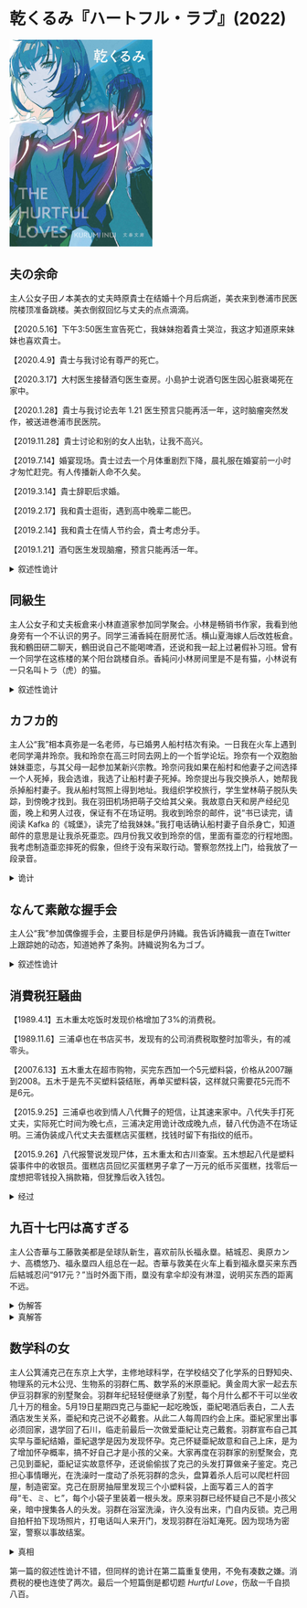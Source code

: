 # 乾くるみ『ハートフル・ラブ』(2022)

<img src=images/2022_cover.jpg width=250/>

## 夫の余命

主人公女子田ノ本美衣的丈夫時原貴士在结婚十个月后病逝，美衣来到巻浦市民医院楼顶准备跳楼。美衣倒叙回忆与丈夫的点点滴滴。

【2020.5.16】下午3:50医生宣告死亡，我妹妹抱着貴士哭泣，我这才知道原来妹妹也喜欢貴士。

【2020.4.9】貴士与我讨论有尊严的死亡。

【2020.3.17】大村医生接替酒匂医生查房。小島护士说酒匂医生因心脏衰竭死在家中。

【2020.1.28】貴士与我讨论去年 1.21 医生预言只能再活一年，这时脑瘤突然发作，被送进巻浦市民医院。

【2019.11.28】貴士讨论和别的女人出轨，让我不高兴。

【2019.7.14】婚宴现场。貴士过去一个月体重剧烈下降，晨礼服在婚宴前一小时才匆忙赶完。有人传播新人命不久矣。

【2019.3.14】貴士辞职后求婚。

【2019.2.17】我和貴士逛街，遇到高中晚辈二能巴。

【2019.2.14】我和貴士在情人节约会，貴士考虑分手。

【2019.1.21】酒匂医生发现脑瘤，预言只能再活一年。

<details><summary>叙述性诡计</summary>
死亡的是主人公美衣而不是貴士，故事以美衣灵魂的视点叙述。结尾美衣的灵魂向空中飞去，看到貴士与妹妹眼神勾搭。貴士之前差点死于心肌梗塞，因为害怕所以节食，导致体重下降。
</details>

## 同級生

主人公女子和丈夫板倉来小林直道家参加同学聚会。小林是畅销书作家，我看到他身旁有一个不认识的男子。同学三浦香純在厨房忙活。横山夏海嫁人后改姓板倉。我和鶴田研二聊天，鶴田说自己不能喝啤酒，还说和我一起上过暑假补习班。曾有一个同学在这栋楼的某个阳台跳楼自杀。香純问小林房间里是不是有猫，小林说有一只名叫トラ（虎）的猫。

<details><summary>叙述性诡计</summary>
鶴田研二被男生称作オザケン，女生称作尾崎，在这栋楼跳楼自杀，原因是被女主人公甩掉。只有女主人公能看到他的鬼魂。
</details>

## カフカ的

主人公“我”相本真弥是一名老师，与已婚男人船村桔次有染。一日我在火车上遇到老同学滝井玲奈。我和玲奈在高三时同去网上的一个哲学论坛。玲奈有一个双胞胎妹妹亜恋，与其父母一起参加某新兴宗教。玲奈问我如果在船村和他妻子之间选择一个人死掉，我会选谁，我选了让船村妻子死掉。玲奈提出与我交换杀人，她帮我杀掉船村妻子。我从船村驾照上得到地址。我组织学校旅行，学生堂林萌子脱队失踪，到傍晚才找到。我在羽田机场把萌子交给其父亲。我故意白天和房产经纪见面，晚上和男人过夜，保证有不在场证明。我收到玲奈的邮件，说“书已读完，请阅读 Kafka 的《城堡》，读完了给我妹妹。”我打电话确认船村妻子自杀身亡，知道邮件的意思是让我杀死亜恋。四月份我又收到玲奈的信，里面有亜恋的行程地图。我考虑制造亜恋摔死的假象，但终于没有采取行动。警察忽然找上门，给我放了一段录音。

<details><summary>诡计</summary>
玲奈其实没有妹妹，她自杀摔死，临死前故意录音说正在受到真弥的攻击，目的是陷害真弥。玲奈的日记里记录真弥和自己上床，还说真弥和萌子上床，其实都是编造。
</details>

## なんて素敵な握手会

主人公“我”参加偶像握手会，主要目标是伊丹詩織。我告诉詩織我一直在Twitter上跟踪她的动态，知道她养了条狗。詩織说狗名为ゴブ。

<details><summary>叙述性诡计</summary>
“我”是偶像而不是粉丝。
</details>

## 消費税狂騒曲

【1989.4.1】五木重太吃饭时发现价格增加了3%的消费税。

【1989.11.6】三浦卓也在书店买书，发现有的公司消费税取整时加零头，有的减零头。

【2007.6.13】五木重太在超市购物，买完东西加一个5元塑料袋，价格从2007蹦到2008。五木于是先不买塑料袋结账，再单买塑料袋，这样就只需要花5元而不是6元。

【2015.9.25】三浦卓也收到情人八代舞子的短信，让其速来家中。八代失手打死丈夫，实际死亡时间为晚七点，三浦决定用诡计改成晚九点，替八代伪造不在场证明。三浦伪装成八代丈夫去蛋糕店买蛋糕，找钱时留下有指纹的纸币。

【2015.9.26】八代报警说发现尸体，五木重太和古川查案。五木想起八代是塑料袋事件中的收银员。蛋糕店员回忆买蛋糕男子拿了一万元的纸币买蛋糕，找零后一度想把零钱投入捐款箱，但犹豫后收入钱包。

<details><summary>经过</summary>
三浦卓也买了一块草莓蛋糕3240元，两块蒙布朗蛋糕378元x2，总共3996元。他原计划找零6004元，把4元投入捐款箱就好，但他不知道要交8%的消费税，加税后只找了5685元，这样捐685元就变得十分不自然。
</details>

## 九百十七円は高すぎる

主人公杏華与工藤敦美都是垒球队新生，喜欢前队长福永塁。結城忍、奥原カンナ、高橋悠乃、福永塁四人组总在一起。杏華与敦美在火车上看到福永塁买来东西后結城忍问“917元？”当时外面下雨，塁没有拿伞却没有淋湿，说明买东西的距离不远。

<details><summary>伪解答</summary>
福永塁买了24个甜甜圈芯共714元，和一个甜甜圈130元，共计814元，加10%的税后变成917元。塁之前投了18球后被换下，没能终止比赛。如果她想要终止比赛，需要再来两次三振出局（6个球），总计需要投24球，这也是为什么她买了24个甜甜圈芯。
</details>

<details><summary>真解答</summary>
福永塁买了2750元的保冷午餐袋，四人平摊后每人917元。
</details>

## 数学科の女

主人公箕浦克己在东京上大学，主修地球科学，在学校结交了化学系的日野知央、物理系的元木公児、生物系的羽群仁馬、数学系的米原亜紀。黄金周大家一起去东伊豆羽群家的别墅聚会。羽群年纪轻轻便继承了别墅，每个月什么都不干可以坐收几十万的租金。5月19日星期四克己与亜紀一起吃晚饭，亜紀喝酒后表白，二人去酒店发生关系，亜紀和克己说不必戴套。从此二人每周四约会上床。亜紀家里出事必须回家，退学回了石川，临走前最后一次做爱亜紀让克己戴套。羽群宣布自己其实早与亜紀结婚，亜紀退学是因为发现怀孕。克己怀疑亜紀故意和自己上床，是为了增加怀孕概率，搞不好自己才是小孩的父亲。大家再度在羽群家的别墅聚会，克己见到亜紀，亜紀证实故意怀孕，还说偷偷拔了克己的头发打算做亲子鉴定。克己担心事情曝光，在洗澡时一度动了杀死羽群的念头，盘算着杀人后可以爬栏杆回屋，制造密室。克己在厨房抽屉里发现三个小塑料袋，上面写着三人的首字母“モ、ミ、ヒ”，每个小袋子里装着一根头发。原来羽群已经怀疑自己不是小孩父亲，暗中搜集各人的头发。羽群在浴室洗澡，许久没有出来，门自内反锁。克己用自拍杆拍下现场照片，打电话叫人来开门，发现羽群在浴缸淹死。因为现场为密室，警察以事故结案。

<details><summary>真相</summary>
亜紀想要诱导别人杀死羽群，为了增加成功概率与所有人上床。日野杀死羽群后爬栏杆回屋。克己和亜紀最后一次做爱时亜紀让克己戴套，事后把用过的避孕套放在包里，故意让羽群看见，说有变态把避孕套放在自己包里，诱导羽群收集头发做测试，以便找出变态。日野看到袋子里的头发，以为羽群已经怀疑自己是小孩父亲，所以杀死羽群。
</details>

第一篇的叙述性诡计不错，但同样的诡计在第二篇重复使用，不免有凑数之嫌。消费税的梗也连使了两次。最后一个短篇倒是都切题 <i>Hurtful Love</i>，伤敌一千自损八百。